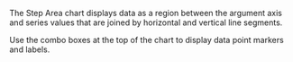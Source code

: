The Step Area chart displays data as a region between the argument axis and series values that are joined by horizontal and vertical line segments. 

Use the combo boxes at the top of the chart to display data point markers and labels.
